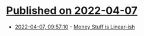 # [Published on 2022-04-07](index.md)

* [2022-04-07, 09:57:10](https://news.ycombinator.com/item?id=30942574) - [Money Stuff is Linear-ish](https://danielstone.substack.com/p/money-stuff-is-linear-ish)
